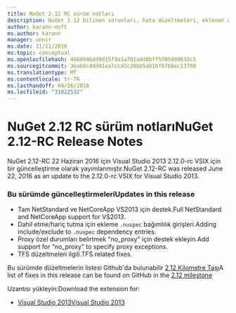 ```yaml
---
title: NuGet 2.12 RC sürüm notları
description: NuGet 2.12 bilinen sorunları, hata düzeltmeleri, eklenen özellikleri ve dcr dahil olmak üzere RC sürüm notları.
author: karann-msft
ms.author: karann
manager: unnir
ms.date: 11/11/2016
ms.topic: conceptual
ms.openlocfilehash: 4468946dd9d15f9a1a701add0bff5f05999633c5
ms.sourcegitcommit: 3eab9c4dd41ea7ccd2c28bb5ab16f6fbbec13708
ms.translationtype: MT
ms.contentlocale: tr-TR
ms.lasthandoff: 04/26/2018
ms.locfileid: "31822532"
---
```

# <a name="nuget-212-rc-release-notes"></a><span data-ttu-id="8dce0-103">NuGet 2.12 RC sürüm notları</span><span class="sxs-lookup"><span data-stu-id="8dce0-103">NuGet 2.12-RC Release Notes</span></span>

<span data-ttu-id="8dce0-104">NuGet 2.12-RC 22 Haziran 2016 için Visual Studio 2013 2.12.0-rc VSIX için bir güncelleştirme olarak yayımlanmıştır.</span><span class="sxs-lookup"><span data-stu-id="8dce0-104">NuGet 2.12-RC was released June 22, 2016 as an update to the 2.12.0-rc VSIX for Visual Studio 2013.</span></span>

### <a name="updates-in-this-release"></a><span data-ttu-id="8dce0-105">Bu sürümde güncelleştirmeleri</span><span class="sxs-lookup"><span data-stu-id="8dce0-105">Updates in this release</span></span>

* <span data-ttu-id="8dce0-106">Tam NetStandard ve NetCoreApp VS2013 için destek.</span><span class="sxs-lookup"><span data-stu-id="8dce0-106">Full NetStandard  and NetCoreApp support for VS2013.</span></span>
* <span data-ttu-id="8dce0-107">Dahil etme/hariç tutma için ekleme `.nuspec` bağımlılık girişleri.</span><span class="sxs-lookup"><span data-stu-id="8dce0-107">Adding include/exclude to `.nuspec` dependency entries.</span></span>
* <span data-ttu-id="8dce0-108">Proxy özel durumları belirtmek "no_proxy" için destek ekleyin.</span><span class="sxs-lookup"><span data-stu-id="8dce0-108">Add support for "no_proxy" to specify proxy exceptions.</span></span>
* <span data-ttu-id="8dce0-109">TFS düzeltmeleri ilgili.</span><span class="sxs-lookup"><span data-stu-id="8dce0-109">TFS related fixes.</span></span>

<span data-ttu-id="8dce0-110">Bu sürümde düzeltmelerin listesi Github'da bulunabilir [2,12 Kilometre Taşı](https://github.com/NuGet/Home/issues?q=milestone%3A2.12+is%3Aclosed)</span><span class="sxs-lookup"><span data-stu-id="8dce0-110">A list of fixes in this release can be found on GitHub in the [2.12 milestone](https://github.com/NuGet/Home/issues?q=milestone%3A2.12+is%3Aclosed)</span></span>

<span data-ttu-id="8dce0-111">Uzantısı yükleyin:</span><span class="sxs-lookup"><span data-stu-id="8dce0-111">Download the extension for:</span></span>

* [<span data-ttu-id="8dce0-112">Visual Studio 2013</span><span class="sxs-lookup"><span data-stu-id="8dce0-112">Visual Studio 2013</span></span>](https://dist.nuget.org/visualstudio-2013-vsix/v2.12.0-rc/NuGet.Tools.vsix)
